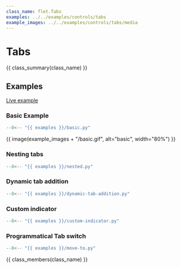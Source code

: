 ```yaml
---
class_name: flet.Tabs
examples: ../../examples/controls/tabs
example_images: ../../examples/controls/tabs/media
---
```


# Tabs

{{ class_summary(class_name) }}

## Examples

[Live example](https://flet-controls-gallery.fly.dev/layout/tabs)

### Basic Example

```python
--8<-- "{{ examples }}/basic.py"
```

{{ image(example_images + "/basic.gif", alt="basic", width="80%") }}


### Nesting tabs

```python
--8<-- "{{ examples }}/nested.py"
```

### Dynamic tab addition

```python
--8<-- "{{ examples }}/dynamic-tab-addition.py"
```

### Custom indicator

```python
--8<-- "{{ examples }}/custom-indicator.py"
```

### Programmatical Tab switch

```python
--8<-- "{{ examples }}/move-to.py"
```

{{ class_members(class_name) }}

